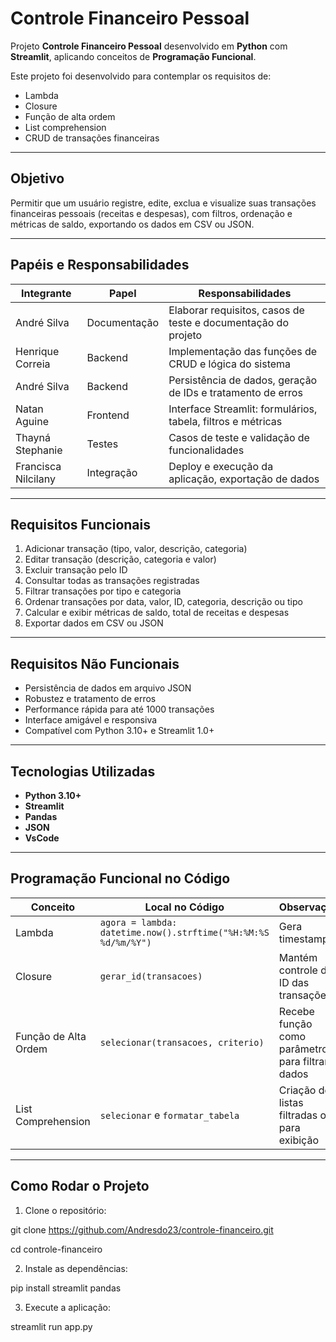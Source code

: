 #  Controle Financeiro Pessoal

Projeto  **Controle Financeiro Pessoal** desenvolvido em **Python** com **Streamlit**, aplicando conceitos de **Programação Funcional**.  

Este projeto foi desenvolvido para contemplar os requisitos de:  
- Lambda  
- Closure  
- Função de alta ordem  
- List comprehension  
- CRUD de transações financeiras  

---

## Objetivo

Permitir que um usuário registre, edite, exclua e visualize suas transações financeiras pessoais (receitas e despesas), com filtros, ordenação e métricas de saldo, exportando os dados em CSV ou JSON.

---

##  Papéis e Responsabilidades

| Integrante | Papel | Responsabilidades |
|------------|-------|-----------------|
| André Silva | Documentação | Elaborar requisitos, casos de teste e documentação do projeto |
| Henrique Correia | Backend | Implementação das funções de CRUD e lógica do sistema |
| André Silva | Backend | Persistência de dados, geração de IDs e tratamento de erros |
| Natan Aguine | Frontend | Interface Streamlit: formulários, tabela, filtros e métricas |
| Thayná Stephanie | Testes | Casos de teste e validação de funcionalidades |
| Francisca Nilcilany | Integração | Deploy e execução da aplicação, exportação de dados |

---

##  Requisitos Funcionais

1. Adicionar transação (tipo, valor, descrição, categoria)  
2. Editar transação (descrição, categoria e valor)  
3. Excluir transação pelo ID  
4. Consultar todas as transações registradas  
5. Filtrar transações por tipo e categoria  
6. Ordenar transações por data, valor, ID, categoria, descrição ou tipo  
7. Calcular e exibir métricas de saldo, total de receitas e despesas  
8. Exportar dados em CSV ou JSON  
 

---

##  Requisitos Não Funcionais

- Persistência de dados em arquivo JSON  
- Robustez e tratamento de erros  
- Performance rápida para até 1000 transações  
- Interface amigável e responsiva  
- Compatível com Python 3.10+ e Streamlit 1.0+  

---

##  Tecnologias Utilizadas

- **Python 3.10+**  
- **Streamlit**  
- **Pandas**  
- **JSON**
- **VsCode** 

---

##  Programação Funcional no Código

| Conceito | Local no Código | Observação |
|-----------|----------------|------------|
| Lambda | `agora = lambda: datetime.now().strftime("%H:%M:%S %d/%m/%Y")` | Gera timestamp |
| Closure | `gerar_id(transacoes)` | Mantém controle do ID das transações |
| Função de Alta Ordem | `selecionar(transacoes, criterio)` | Recebe função como parâmetro para filtrar dados |
| List Comprehension | `selecionar` e `formatar_tabela` | Criação de listas filtradas ou para exibição |

---

##  Como Rodar o Projeto

1. Clone o repositório:

git clone https://github.com/Andresdo23/controle-financeiro.git

cd controle-financeiro

2. Instale as dependências:

pip install streamlit pandas

3. Execute a aplicação:

streamlit run app.py
